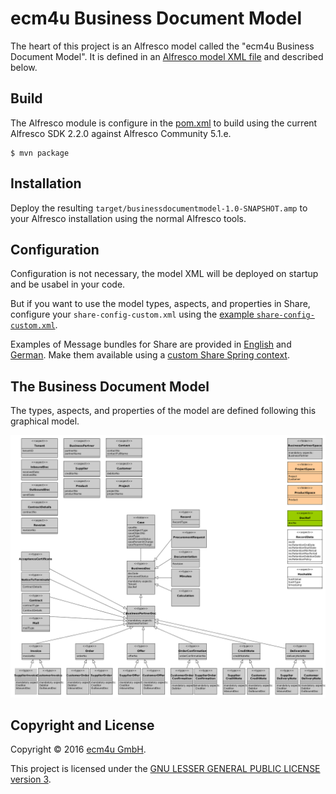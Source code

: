# ecm4u Business Document Model

The heart of this project is an Alfresco model called the "ecm4u Business Document Model".
It is defined in an [Alfresco model XML file](src/main/amp/config/alfresco/module/businessdocumentmodel/model/BusinessDocumentsModel.xml)
and described below.

## Build

The Alfresco module is configure in the [pom.xml](pom.xml) to build using the current Alfresco SDK 2.2.0 against Alfresco Community 5.1.e.

```
$ mvn package
```

## Installation

Deploy the resulting `target/businessdocumentmodel-1.0-SNAPSHOT.amp` to your Alfresco installation using the normal Alfresco tools.

## Configuration

Configuration is not necessary, the model XML will be deployed on startup and be usabel in your code.

But if you want to use the model types, aspects, and properties in Share, configure your `share-config-custom.xml` using
the [example `share-config-custom.xml`](example/share-config-custom.xml).

Examples of Message bundles for Share are provided in [English](example/ecm4u-businessdocumentmodel.properties) and [German](example/ecm4u-businessdocumentmodel_de.properties).
Make them available using a [custom Share Spring context](example/businessdocumentmodel-slingshot-application-context.xml).

## The Business Document Model

The types, aspects, and properties of the model are defined following this graphical model.

![ecm4u Business Document Model](doc/model/ecm4uBusinessDocumentModel.png)

## Copyright and License

Copyright &copy; 2016 [ecm4u GmbH](http://www.ecm4u.de/).

This project is licensed under the [GNU LESSER GENERAL PUBLIC LICENSE version 3](LICENSE.txt).
